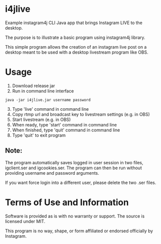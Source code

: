 # i4jlive
Example instagram4j CLI Java app that brings Instagram LIVE to the desktop. 

The purpose is to illustrate a basic program using instagram4j library. 

This simple program
allows the creation of an instagram live post on a desktop meant to be used with a desktop livestream program like OBS. 

# Usage
1. Download release jar
2. Run in command line interface
```
java -jar i4jlive.jar username password
```
3. Type 'live' command in command line
4. Copy rtmp url and broadcast key to livestream settings (e.g. in OBS)
5. Start livestream (e.g. in OBS)
6. When ready, type 'start' command in command line
7. When finished, type 'quit' command in command line
8. Type 'quit' to exit program

## Note:
The program automatically saves logged in user session in two files, igclient.ser and igcookies.ser.
The program can then be run without providing username and password arguments.

If you want force login into a different user, please delete the two .ser files.

# Terms of Use and Information
Software is provided as is with no warranty or support. The source is licensed under MIT.

This program is no way, shape, or form affiliated or endorsed officially by Instagram.
